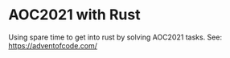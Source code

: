 # AOC2021 with Rust

Using spare time to get into rust by solving AOC2021 tasks.
See: https://adventofcode.com/